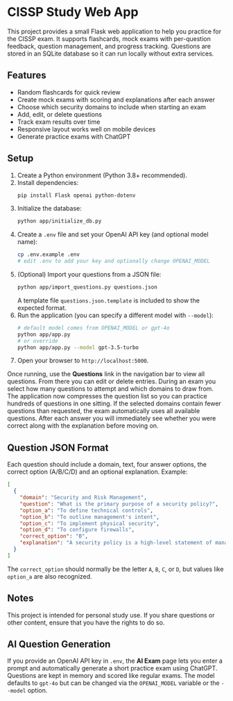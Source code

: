 # CISSP Study Web App

This project provides a small Flask web application to help you practice for the CISSP exam. It supports flashcards, mock exams with per-question feedback, question management, and progress tracking. Questions are stored in an SQLite database so it can run locally without extra services.

## Features

- Random flashcards for quick review
- Create mock exams with scoring and explanations after each answer
- Choose which security domains to include when starting an exam
- Add, edit, or delete questions
- Track exam results over time
- Responsive layout works well on mobile devices
- Generate practice exams with ChatGPT

## Setup

1. Create a Python environment (Python 3.8+ recommended).
2. Install dependencies:
   ```bash
   pip install Flask openai python-dotenv
   ```
3. Initialize the database:
   ```bash
   python app/initialize_db.py
   ```
4. Create a `.env` file and set your OpenAI API key (and optional model name):
   ```bash
   cp .env.example .env
   # edit .env to add your key and optionally change OPENAI_MODEL
   ```
5. (Optional) Import your questions from a JSON file:
   ```bash
   python app/import_questions.py questions.json
   ```
   A template file `questions.json.template` is included to show the expected format.
6. Run the application (you can specify a different model with `--model`):
   ```bash
   # default model comes from OPENAI_MODEL or gpt-4o
   python app/app.py
   # or override
   python app/app.py --model gpt-3.5-turbo
   ```
7. Open your browser to `http://localhost:5000`.

Once running, use the **Questions** link in the navigation bar to view all questions.
From there you can edit or delete entries.
During an exam you select how many questions to attempt and which domains to draw from. The application now compresses the question list so you can practice hundreds of questions in one sitting. If the selected domains contain fewer questions than requested, the exam automatically uses all available questions. After each answer you will immediately see whether you were correct along with the explanation before moving on.

## Question JSON Format

Each question should include a domain, text, four answer options, the correct option (A/B/C/D) and an optional explanation. Example:

```json
[
  {
    "domain": "Security and Risk Management",
    "question": "What is the primary purpose of a security policy?",
    "option_a": "To define technical controls",
    "option_b": "To outline management's intent",
    "option_c": "To implement physical security",
    "option_d": "To configure firewalls",
    "correct_option": "B",
    "explanation": "A security policy is a high-level statement of management's intent and goals."
  }
]
```

The `correct_option` should normally be the letter `A`, `B`, `C`, or `D`, but values like `option_a` are also recognized.

## Notes

This project is intended for personal study use. If you share questions or other content, ensure that you have the rights to do so.

## AI Question Generation

If you provide an OpenAI API key in `.env`, the **AI Exam** page lets you enter a prompt and automatically generate a short practice exam using ChatGPT. Questions are kept in memory and scored like regular exams. The model defaults to `gpt-4o` but can be changed via the `OPENAI_MODEL` variable or the `--model` option.
